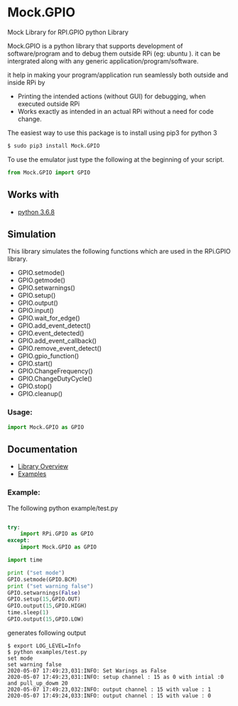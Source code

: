 # Mock.GPIO
Mock Library for RPI.GPIO python Library

Mock.GPIO is a python library that supports development of software/program and to debug them outside RPi (eg: ubuntu ). it can be intergrated along with any generic application/program/software.

it help in making your program/application run seamlessly both outside and inside RPi by
- Printing the intended actions (without GUI) for debugging, when executed outside RPi
- Works exactly as intended in an actual RPi without a need for code change.


The easiest way to use this package is to install using pip3 for python 3

```bash
$ sudo pip3 install Mock.GPIO
```

To use the emulator just type the following at the beginning of your script.

```python
from Mock.GPIO import GPIO
```

## Works with

- [python 3.6.8](https://www.python.org/downloads/release/3.6.8)

## Simulation

This library simulates the following functions which are used in the RPi.GPIO library.

- GPIO.setmode()
- GPIO.getmode()
- GPIO.setwarnings()
- GPIO.setup()
- GPIO.output()
- GPIO.input()
- GPIO.wait_for_edge()
- GPIO.add_event_detect()
- GPIO.event_detected()
- GPIO.add_event_callback()
- GPIO.remove_event_detect()
- GPIO.gpio_function()
- GPIO.start()
- GPIO.ChangeFrequency()
- GPIO.ChangeDutyCycle()
- GPIO.stop()
- GPIO.cleanup()

### Usage:

``` python
import Mock.GPIO as GPIO
```

## Documentation

- [Library Overview](https://htmlpreview.github.io/?https://github.com/codenio/Mock.GPIO/blob/master/docs/Mock.GPIO.html)
- [Examples](examples)

### Example:

The following python example/test.py

```python

try:
    import RPi.GPIO as GPIO
except:
    import Mock.GPIO as GPIO

import time

print ("set mode")
GPIO.setmode(GPIO.BCM)
print ("set warning false")
GPIO.setwarnings(False)
GPIO.setup(15,GPIO.OUT)
GPIO.output(15,GPIO.HIGH)
time.sleep(1)
GPIO.output(15,GPIO.LOW)
```

generates following output

```shell
$ export LOG_LEVEL=Info
$ python examples/test.py
set mode
set warning false
2020-05-07 17:49:23,031:INFO: Set Warings as False
2020-05-07 17:49:23,031:INFO: setup channel : 15 as 0 with intial :0 and pull_up_dowm 20
2020-05-07 17:49:23,032:INFO: output channel : 15 with value : 1
2020-05-07 17:49:24,033:INFO: output channel : 15 with value : 0
```
